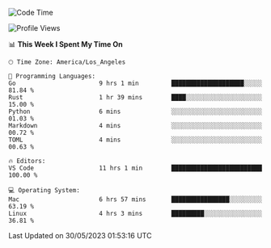 <!--START_SECTION:waka-->
![Code Time](http://img.shields.io/badge/Code%20Time-381%20hrs%2022%20mins-blue)

![Profile Views](http://img.shields.io/badge/Profile%20Views-0-blue)

📊 **This Week I Spent My Time On** 

```text
🕑︎ Time Zone: America/Los_Angeles

💬 Programming Languages: 
Go                       9 hrs 1 min         ████████████████████░░░░░   81.84 % 
Rust                     1 hr 39 mins        ████░░░░░░░░░░░░░░░░░░░░░   15.00 % 
Python                   6 mins              ░░░░░░░░░░░░░░░░░░░░░░░░░   01.03 % 
Markdown                 4 mins              ░░░░░░░░░░░░░░░░░░░░░░░░░   00.72 % 
TOML                     4 mins              ░░░░░░░░░░░░░░░░░░░░░░░░░   00.63 % 

🔥 Editors: 
VS Code                  11 hrs 1 min        █████████████████████████   100.00 % 

💻 Operating System: 
Mac                      6 hrs 57 mins       ████████████████░░░░░░░░░   63.19 % 
Linux                    4 hrs 3 mins        █████████░░░░░░░░░░░░░░░░   36.81 % 
```


 Last Updated on 30/05/2023 01:53:16 UTC
<!--END_SECTION:waka-->
